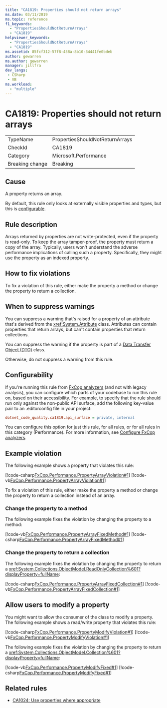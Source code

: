 ```yaml
---
title: "CA1819: Properties should not return arrays"
ms.date: 03/11/2019
ms.topic: reference
f1_keywords:
  - "PropertiesShouldNotReturnArrays"
  - "CA1819"
helpviewer_keywords:
  - "PropertiesShouldNotReturnArrays"
  - "CA1819"
ms.assetid: 85fcf312-57f8-438a-8b10-34441fe0bdeb
author: gewarren
ms.author: gewarren
manager: jillfra
dev_langs:
 - CSharp
 - VB
ms.workload:
  - "multiple"
---
```

# CA1819: Properties should not return arrays

|||
|-|-|
|TypeName|PropertiesShouldNotReturnArrays|
|CheckId|CA1819|
|Category|Microsoft.Performance|
|Breaking change|Breaking|

## Cause

A property returns an array.

By default, this rule only looks at externally visible properties and types, but this is [configurable](#configurability).

## Rule description

Arrays returned by properties are not write-protected, even if the property is read-only. To keep the array tamper-proof, the property must return a copy of the array. Typically, users won't understand the adverse performance implications of calling such a property. Specifically, they might use the property as an indexed property.

## How to fix violations

To fix a violation of this rule, either make the property a method or change the property to return a collection.

## When to suppress warnings

You can suppress a warning that's raised for a property of an attribute that's derived from the <xref:System.Attribute> class. Attributes can contain properties that return arrays, but can't contain properties that return collections.

You can suppress the warning if the property is part of a [Data Transfer Object (DTO)](/previous-versions/msp-n-p/ff649585(v=pandp.10)) class.

Otherwise, do not suppress a warning from this rule.

## Configurability

If you're running this rule from [FxCop analyzers](install-fxcop-analyzers.md) (and not with legacy analysis), you can configure which parts of your codebase to run this rule on, based on their accessibility. For example, to specify that the rule should run only against the non-public API surface, add the following key-value pair to an .editorconfig file in your project:

```ini
dotnet_code_quality.ca1819.api_surface = private, internal
```

You can configure this option for just this rule, for all rules, or for all rules in this category (Performance). For more information, see [Configure FxCop analyzers](configure-fxcop-analyzers.md).

## Example violation

The following example shows a property that violates this rule:

[!code-csharp[FxCop.Performance.PropertyArrayViolation#1](../code-quality/codesnippet/CSharp/ca1819-properties-should-not-return-arrays_1.cs)]
[!code-vb[FxCop.Performance.PropertyArrayViolation#1](../code-quality/codesnippet/VisualBasic/ca1819-properties-should-not-return-arrays_1.vb)]

To fix a violation of this rule, either make the property a method or change the property to return a collection instead of an array.

### Change the property to a method

The following example fixes the violation by changing the property to a method:

[!code-vb[FxCop.Performance.PropertyArrayFixedMethod#1](../code-quality/codesnippet/VisualBasic/ca1819-properties-should-not-return-arrays_2.vb)]
[!code-csharp[FxCop.Performance.PropertyArrayFixedMethod#1](../code-quality/codesnippet/CSharp/ca1819-properties-should-not-return-arrays_2.cs)]

### Change the property to return a collection

The following example fixes the violation by changing the property to return a <xref:System.Collections.ObjectModel.ReadOnlyCollection%601?displayProperty=fullName>:

[!code-csharp[FxCop.Performance.PropertyArrayFixedCollection#1](../code-quality/codesnippet/CSharp/ca1819-properties-should-not-return-arrays_3.cs)]
[!code-vb[FxCop.Performance.PropertyArrayFixedCollection#1](../code-quality/codesnippet/VisualBasic/ca1819-properties-should-not-return-arrays_3.vb)]

## Allow users to modify a property

You might want to allow the consumer of the class to modify a property. The following example shows a read/write property that violates this rule:

[!code-csharp[FxCop.Performance.PropertyModifyViolation#1](../code-quality/codesnippet/CSharp/ca1819-properties-should-not-return-arrays_4.cs)]
[!code-vb[FxCop.Performance.PropertyModifyViolation#1](../code-quality/codesnippet/VisualBasic/ca1819-properties-should-not-return-arrays_4.vb)]

The following example fixes the violation by changing the property to return a <xref:System.Collections.ObjectModel.Collection%601?displayProperty=fullName>:

[!code-vb[FxCop.Performance.PropertyModifyFixed#1](../code-quality/codesnippet/VisualBasic/ca1819-properties-should-not-return-arrays_5.vb)]
[!code-csharp[FxCop.Performance.PropertyModifyFixed#1](../code-quality/codesnippet/CSharp/ca1819-properties-should-not-return-arrays_5.cs)]

## Related rules

- [CA1024: Use properties where appropriate](../code-quality/ca1024-use-properties-where-appropriate.md)